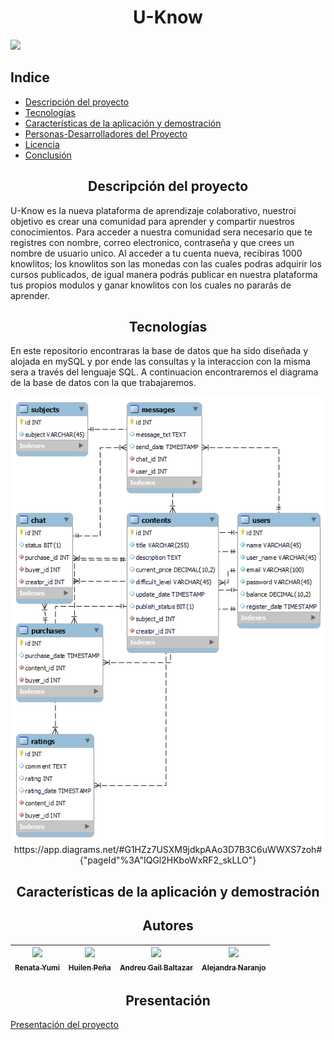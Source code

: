 <h1 align="center"> U-Know </h1>
   <p align="">
   <img src="https://img.shields.io/badge/STATUS-EN%20DESAROLLO-green">
   </p>

## Indice 

* [Descripción del proyecto](#descripcion-del-proyecto)
* [Tecnologías](#tecnologias)
* [Características de la aplicación y demostración](#caracteristicas-de-la-aplicacion-y-demostracion)
* [Personas-Desarrolladores del Proyecto](#autores)
* [Licencia](#licencia)
* [Conclusión](#conclusion)


 <h2 align="center" class="descripcion-del-proyecto">Descripción del proyecto </h2>

U-Know es la nueva plataforma de aprendizaje colaborativo, nuestroi objetivo es crear una comunidad para aprender y compartir nuestros conocimientos. 
Para acceder a nuestra comunidad sera necesario que te registres con nombre, correo electronico, contraseña y que crees un nombre de usuario unico. Al acceder a tu cuenta nueva, recibiras 1000 knowlitos; los knowlitos son las monedas con las cuales podras adquirir los cursos publicados, de igual manera podrás publicar en nuestra plataforma tus propios modulos y ganar knowlitos con los cuales no pararás de aprender.   

                   
<h2 align="center" class="tecnologias">Tecnologías </h2>
En este repositorio encontraras la base de datos que ha sido diseñada y alojada en mySQL y por ende las consultas y la interaccion con la misma sera a través del lenguaje SQL.
A continuacion encontraremos el diagrama de la base de datos con la que trabajaremos.

<br>
<p align="center">
<img src="https://github.com/HuilenPe/u-know/blob/develop/diagram/uknow-diagram-mysql.png" alt="Data Base diagram">
https://app.diagrams.net/#G1HZz7USXM9jdkpAAo3D7B3C6uWWXS7zoh#{"pageId"%3A"IQGl2HKboWxRF2_skLLO"}
</p>

<h2 align="center" class="caracteristicas-de-la-aplicacion-y-demostracion"> Características de la aplicación y demostración </h2>

<h2 align="center" class="autores">Autores </h2>

| [<img src="https://avatars.githubusercontent.com/u/109878163?v=4" width=115><br><sub>Renata Yumi</sub>](https://github.com/Yumi-Namie) |  [<img src="https://avatars.githubusercontent.com/u/131238839?v=4" width=115><br><sub>Huilen Peña</sub>](https://github.com/HuilenPe) |  [<img src="https://avatars.githuburcontent.com/u/91572?4" width=115><br><sub>Andreu Gail Baltazar</sub>](https://https://github.com/andreubltzr) | [<img src="https://avatars.githubusercontent.com/u/97367970?s=400&u=3ec1da816f34f4eda550e2e7157f8cb24013cc49&v=4" width=115><br><sub>Alejandra Naranjo</sub>](https://github.com/Alens678) |
| :---: | :---: | :---: | :---: |


<h2 align="center" class="conclusion">Presentación </h2

 [Presentación del proyecto](https://www.canva.com/design/DAFlDdnDpKo/zIAVzcmQiois2yAfMRTw1Q/edit?utm_content=DAFlDdnDpKo&utm_campaign=designshare&utm_medium=link2&utm_source=sharebutton)
